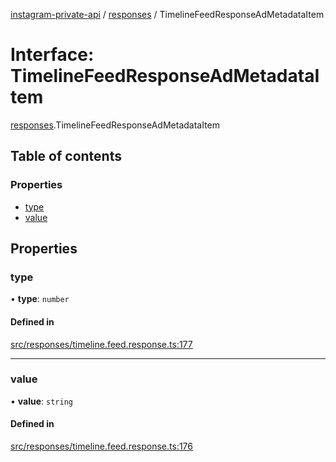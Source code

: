 [instagram-private-api](../../README.md) / [responses](../../modules/responses.md) / TimelineFeedResponseAdMetadataItem

# Interface: TimelineFeedResponseAdMetadataItem

[responses](../../modules/responses.md).TimelineFeedResponseAdMetadataItem

## Table of contents

### Properties

- [type](TimelineFeedResponseAdMetadataItem.md#type)
- [value](TimelineFeedResponseAdMetadataItem.md#value)

## Properties

### type

• **type**: `number`

#### Defined in

[src/responses/timeline.feed.response.ts:177](https://github.com/Nerixyz/instagram-private-api/blob/b3351b9/src/responses/timeline.feed.response.ts#L177)

___

### value

• **value**: `string`

#### Defined in

[src/responses/timeline.feed.response.ts:176](https://github.com/Nerixyz/instagram-private-api/blob/b3351b9/src/responses/timeline.feed.response.ts#L176)
